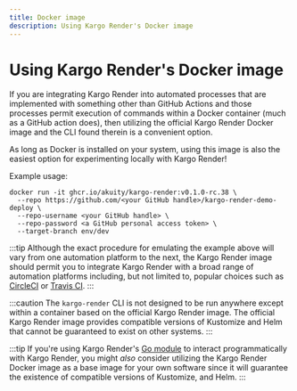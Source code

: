 ```yaml
---
title: Docker image
description: Using Kargo Render's Docker image
---
```


# Using Kargo Render's Docker image

If you are integrating Kargo Render into automated processes that are
implemented with something other than GitHub Actions and those processes permit
execution of commands within a Docker container (much as a GitHub action does),
then utilizing the official Kargo Render Docker image and the CLI found therein
is a convenient option.

As long as Docker is installed on your system, using this image is also the
easiest option for experimenting locally with Kargo Render!

Example usage:

```shell
docker run -it ghcr.io/akuity/kargo-render:v0.1.0-rc.38 \
  --repo https://github.com/<your GitHub handle>/kargo-render-demo-deploy \
  --repo-username <your GitHub handle> \
  --repo-password <a GitHub personal access token> \
  --target-branch env/dev
```

:::tip
Although the exact procedure for emulating the example above will vary from one
automation platform to the next, the Kargo Render image should permit you to
integrate Kargo Render with a broad range of automation platforms including, but
not limited to, popular choices such as [CircleCI](https://circleci.com/) or
[Travis CI](https://www.travis-ci.com/).
:::

:::caution
The `kargo-render` CLI is not designed to be run anywhere except within a
container based on the official Kargo Render image. The official Kargo Render
image provides compatible versions of Kustomize and Helm that cannot be
guaranteed to exist on other systems.
:::

:::tip
If you're using Kargo Render's [Go module](./go-module) to interact
programmatically with Kargo Render, you might _also_ consider utilizing the
Kargo Render Docker image as a base image for your own software since it will
guarantee the existence of compatible versions of Kustomize, and Helm. 
:::
